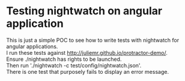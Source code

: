 # Testing nightwatch on angular application

This is just a simple POC to see how to write tests with nightwatch for angular applications.  
I run these tests against http://juliemr.github.io/protractor-demo/.  
Ensure ./nightwatch has rights to be launched.  
Then run './nightwatch -c test/config/nightwatch.json'.  
There is one test that purposely fails to display an error message.
